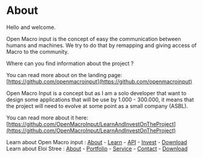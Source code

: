 # About

Hello and welcome.

Open Macro input is the concept of easy the communication between humans and machines. We try to do that by remapping and giving access of Macro to the community. 

Where can you find information about the project ?  

You can read more about on the landing page:  
[https://github.com/openmacroinput](https://github.com/openmacroinput)  


Open Macro Input is a concept but as I am a solo developer that want to design some applications that will be use by 1.000 - 300.000, it means that the project will need to evolve at some point as a small company (ASBL).  

You can read more about it here:  
[https://github.com/OpenMacroInput/LearnAndInvestOnTheProject](https://github.com/OpenMacroInput/LearnAndInvestOnTheProject)


Learn about Open Macro input :
[About](https://openmacroinput.github.io/r/about) - [Learn](https://openmacroinput.github.io/r/learn) - [API](https://openmacroinput.github.io/r/api) - [Invest](https://openmacroinput.github.io/r/invest) - [Download](https://openmacroinput.github.io/r/download)  
Learn about Eloi Stree :
[About](https://eloistree.github.io/r/about) - [Portfolio](https://eloistree.github.io/r/portfolio) - [Service](https://eloistree.github.io/r/service) - [Contact](https://eloistree.github.io/r/contact) - [Download](https://eloistree.github.io/r/download)  

